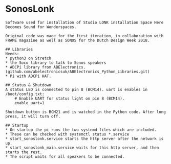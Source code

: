 # SonosLonk
	
	Software used for installation of Studio LONK installation Space Here Becomes Sound for Wonderspaces.

	Original code was made for the first iteration, in collaboration with FRAME magazine as well as SONOS for the Dutch Design Week 2018.
	
	## Libraries
	Needs:
	* python3 on Stretch
	* the Soco library to talk to Sonos speakers
	* ADCPi library from ABElectronics. (github.com/abelectronicsuk/ABElectronics_Python_Libraries.git)
	* Pi with ADCPi HAT.
	
	## Status & Shutdown
	A status LED is connected to pin 8 (BCM14). uart is enables in /boot/config.txt:
		# Enable UART for status light on pin 8 (BCM14).
		enable_uart=1
	
	Shutdown button is BCM21 and is watched in the Python code. After long press, it will turn off.
	
	## Startup
	* On startup the pi runs the two systemd files which are included.
	* These can be checked with systemctl status *.service
	* start_sonoslonk.service starts the http server after the network is up.
	* start_sonoslonk_main.service waits for this http server, and then starts the rest.
	* The script waits for all speakers to be connected.